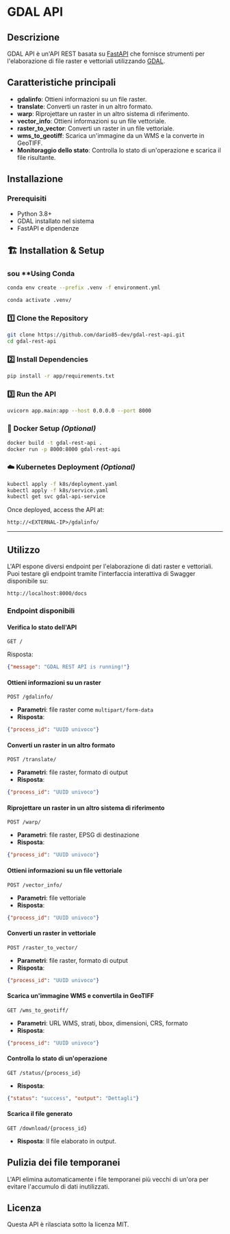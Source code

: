 # GDAL API

## Descrizione
GDAL API è un'API REST basata su [FastAPI](https://fastapi.tiangolo.com/) che fornisce strumenti per l'elaborazione di file raster e vettoriali utilizzando [GDAL](https://gdal.org/).

## Caratteristiche principali
- **gdalinfo**: Ottieni informazioni su un file raster.
- **translate**: Converti un raster in un altro formato.
- **warp**: Riprojettare un raster in un altro sistema di riferimento.
- **vector_info**: Ottieni informazioni su un file vettoriale.
- **raster_to_vector**: Converti un raster in un file vettoriale.
- **wms_to_geotiff**: Scarica un'immagine da un WMS e la converte in GeoTIFF.
- **Monitoraggio dello stato**: Controlla lo stato di un'operazione e scarica il file risultante.

## Installazione

### Prerequisiti
- Python 3.8+
- GDAL installato nel sistema
- FastAPI e dipendenze

## 🏗 **Installation & Setup**

### sou **Using Conda
```sh
conda env create --prefix .venv -f environment.yml

conda activate .venv/

```

### 1️⃣ **Clone the Repository**
```sh
git clone https://github.com/dario85-dev/gdal-rest-api.git
cd gdal-rest-api
```

### 2️⃣ **Install Dependencies**
```sh
pip install -r app/requirements.txt
```

### 3️⃣ **Run the API**
```sh
uvicorn app.main:app --host 0.0.0.0 --port 8000
```

### 🐳 **Docker Setup** *(Optional)*
```sh
docker build -t gdal-rest-api .
docker run -p 8000:8000 gdal-rest-api
```

### ☁️ **Kubernetes Deployment** *(Optional)*
```sh
kubectl apply -f k8s/deployment.yaml
kubectl apply -f k8s/service.yaml
kubectl get svc gdal-api-service
```

Once deployed, access the API at:
```
http://<EXTERNAL-IP>/gdalinfo/
```

---

## Utilizzo

L'API espone diversi endpoint per l'elaborazione di dati raster e vettoriali. Puoi testare gli endpoint tramite l'interfaccia interattiva di Swagger disponibile su:
```
http://localhost:8000/docs
```

### Endpoint disponibili

#### Verifica lo stato dell'API
```http
GET /
```
Risposta:
```json
{"message": "GDAL REST API is running!"}
```

#### Ottieni informazioni su un raster
```http
POST /gdalinfo/
```
- **Parametri**: file raster come `multipart/form-data`
- **Risposta**:
```json
{"process_id": "UUID univoco"}
```

#### Converti un raster in un altro formato
```http
POST /translate/
```
- **Parametri**: file raster, formato di output
- **Risposta**:
```json
{"process_id": "UUID univoco"}
```

#### Riprojettare un raster in un altro sistema di riferimento
```http
POST /warp/
```
- **Parametri**: file raster, EPSG di destinazione
- **Risposta**:
```json
{"process_id": "UUID univoco"}
```

#### Ottieni informazioni su un file vettoriale
```http
POST /vector_info/
```
- **Parametri**: file vettoriale
- **Risposta**:
```json
{"process_id": "UUID univoco"}
```

#### Converti un raster in vettoriale
```http
POST /raster_to_vector/
```
- **Parametri**: file raster, formato di output
- **Risposta**:
```json
{"process_id": "UUID univoco"}
```

#### Scarica un'immagine WMS e convertila in GeoTIFF
```http
GET /wms_to_geotiff/
```
- **Parametri**: URL WMS, strati, bbox, dimensioni, CRS, formato
- **Risposta**:
```json
{"process_id": "UUID univoco"}
```

#### Controlla lo stato di un'operazione
```http
GET /status/{process_id}
```
- **Risposta**:
```json
{"status": "success", "output": "Dettagli"}
```

#### Scarica il file generato
```http
GET /download/{process_id}
```
- **Risposta**: Il file elaborato in output.

## Pulizia dei file temporanei
L'API elimina automaticamente i file temporanei più vecchi di un'ora per evitare l'accumulo di dati inutilizzati.

## Licenza
Questa API è rilasciata sotto la licenza MIT.
